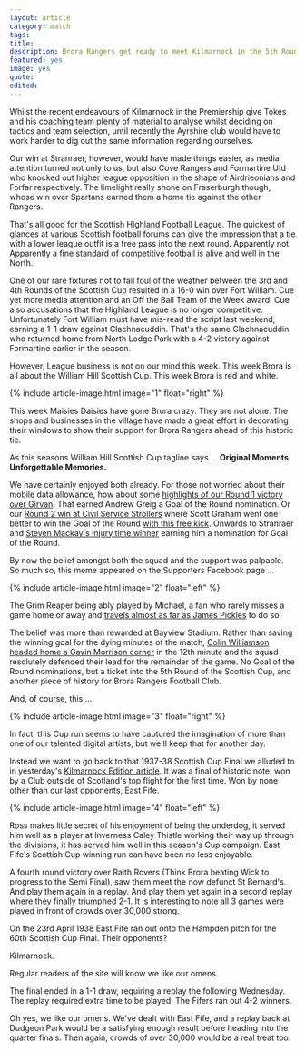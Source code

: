 ```yaml
---
layout: article
category: match
tags:
title:
description: Brora Rangers get ready to meet Kilmarnock in the 5th Round of the William Hill Scottish Cup
featured: yes
image: yes
quote:
edited:
---
```

Whilst the recent endeavours of Kilmarnock in the Premiership give Tokes and his coaching team plenty of material to analyse whilst deciding on tactics and team selection, until recently the Ayrshire club would have to work harder to dig out the same information regarding ourselves.

Our win at Stranraer, however, would have made things easier, as media attention turned not only to us, but also Cove Rangers and Formartine Utd who knocked out higher league opposition in the shape of Airdrieonians and Forfar respectively. The limelight really shone on Fraserburgh though, whose win over Spartans earned them a home tie against the other Rangers.

That's all good for the Scottish Highland Football League. The quickest of glances at various Scottish football forums can give the impression that a tie with a lower league outfit is a free pass into the next round. Apparently not. Apparently a fine standard of competitive football is alive and well in the North.

One of our rare fixtures not to fall foul of the weather between the 3rd and 4th Rounds of the Scottish Cup resulted in a 16-0 win over Fort William. Cue yet more media attention and an Off the Ball Team of the Week award. Cue also accusations that the Highland League is no longer competitive. Unfortunately Fort William must have mis-read the script last weekend, earning a 1-1 draw against Clachnacuddin. That's the same Clachnacuddin who returned home from North Lodge Park with a 4-2 victory against Formartine earlier in the season.

However, League business is not on our mind this week. This week Brora is all about the William Hill Scottish Cup. This week Brora is red and white.

{% include article-image.html image="1" float="right" %}

This week Maisies Daisies have gone Brora crazy. They are not alone. The shops and businesses in the village have made a great effort in decorating their windows to show their support for Brora Rangers ahead of this historic tie.

As this seasons William Hill Scottish Cup tagline says ... **Original Moments. Unforgettable Memories.**

We have certainly enjoyed both already. For those not worried about their mobile data allowance, how about some [highlights of our Round 1 victory over Girvan](https://youtu.be/suJAxgr6DEI). That earned Andrew Greig a Goal of the Round nomination. Or our [Round 2 win at Civil Service Strollers](https://youtu.be/1a4gjze8v7k) where Scott Graham went one better to win the Goal of the Round [with this free kick](https://youtu.be/Ledv9i806iA). Onwards to Stranraer and [Steven Mackay's injury time winner](https://youtu.be/AZdzYvfws00) earning him a nomination for Goal of the Round.

By now the belief amongst both the squad and the support was palpable. So much so, this meme appeared on the Supporters Facebook page ...

{% include article-image.html image="2" float="left" %}

The Grim Reaper being ably played by Michael, a fan who rarely misses a game home or away and [travels almost as far as James Pickles](http://www.heraldscotland.com/sport/15918613.Brora___s_roving_Ranger_John_Pickles_always_at_sea/) to do so.

The belief was more than rewarded at Bayview Stadium. Rather than saving the winning goal for the dying minutes of the match, [Colin Williamson headed home a Gavin Morrison corner](https://youtu.be/kMlbbvvJLrA) in the 12th minute and the squad resolutely defended their lead for the remainder of the game. No Goal of the Round nominations, but a ticket into the 5th Round of the Scottish Cup, and another piece of history for Brora Rangers Football Club.

And, of course, this ...

{% include article-image.html image="3" float="right" %}

In fact, this Cup run seems to have captured the imagination of more than one of our talented digital artists, but we'll keep that for another day.

Instead we want to go back to that 1937-38 Scottish Cup Final we alluded to in yesterday's [Kilmarnock Edition article](/2018/02/06/the-kilmarnock-edition/). It was a final of historic note, won by a Club outside of Scotland's top flight for the first time. Won by none other than our last opponents, East Fife.

{% include article-image.html image="4" float="left" %}

Ross makes little secret of his enjoyment of being the underdog, it served him well as a player at Inverness Caley Thistle working their way up through the divisions, it has served him well in this season's Cup campaign. East Fife's Scottish Cup winning run can have been no less enjoyable.

A fourth round victory over Raith Rovers (Think Brora beating Wick to progress to the Semi Final), saw them meet the now defunct St Bernard's. And play them again in a replay. And play them yet again in a second replay where they finally triumphed 2-1. It is interesting to note all 3 games were played in front of crowds over 30,000 strong.

On the 23rd April 1938 East Fife ran out onto the Hampden pitch for the 60th Scottish Cup Final. Their opponents?

Kilmarnock.

Regular readers of the site will know we like our omens.

The final ended in a 1-1 draw, requiring a replay the following Wednesday. The replay required extra time to be played. The Fifers ran out 4-2 winners.

Oh yes, we like our omens. We've dealt with East Fife, and a replay back at Dudgeon Park would be a satisfying enough result before heading into the quarter finals. Then again, crowds of over 30,000 would be a real treat too.

